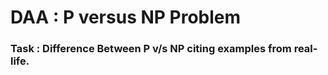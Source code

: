 <h1>
DAA : P versus NP Problem
</h1>
<h3>
  Task : Difference Between P v/s NP citing examples from real-life.
  </h3>
  <br>
  
